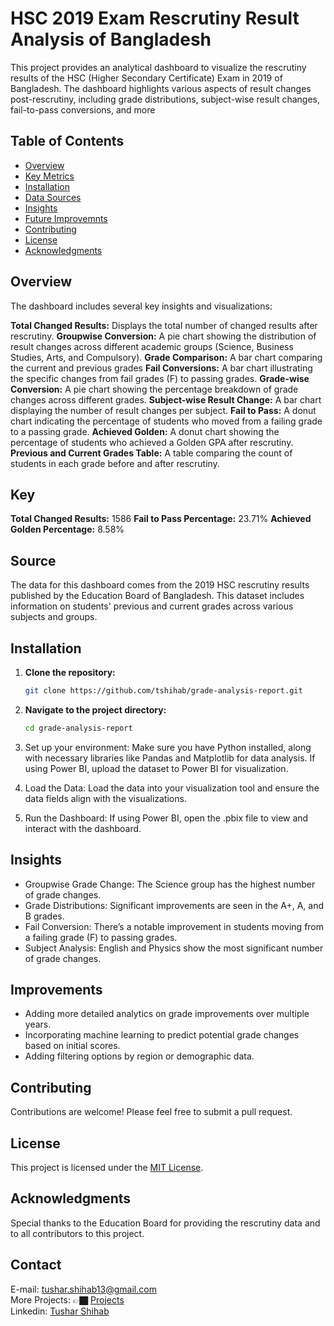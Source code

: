 # HSC 2019 Exam Rescrutiny Result Analysis of Bangladesh
This project provides an analytical dashboard to visualize the rescrutiny results of the HSC (Higher Secondary Certificate) Exam in 2019 of Bangladesh. The dashboard highlights various aspects of result changes post-rescrutiny, including grade distributions, subject-wise result changes, fail-to-pass conversions, and more

## Table of Contents

- [Overview](#overview)
- [Key Metrics](#Key)
- [Installation](#installation)
- [Data Sources](#source)
- [Insights](#insights)
- [Future Improvemnts](#future_improvements)
- [Contributing](#contributing)
- [License](#license)
- [Acknowledgments](#acknowledgments)

## Overview

The dashboard includes several key insights and visualizations:

**Total Changed Results:** Displays the total number of changed results after rescrutiny.
**Groupwise Conversion:** A pie chart showing the distribution of result changes across different academic groups (Science, Business Studies, Arts, and Compulsory).
**Grade Comparison:** A bar chart comparing the current and previous grades
**Fail Conversions:** A bar chart illustrating the specific changes from fail grades (F) to passing grades.
**Grade-wise Conversion:** A pie chart showing the percentage breakdown of grade changes across different grades.
**Subject-wise Result Change:** A bar chart displaying the number of result changes per subject.
**Fail to Pass:** A donut chart indicating the percentage of students who moved from a failing grade to a passing grade.
**Achieved Golden:** A donut chart showing the percentage of students who achieved a Golden GPA after rescrutiny.
**Previous and Current Grades Table:** A table comparing the count of students in each grade before and after rescrutiny.

## Key

**Total Changed Results:** 1586
**Fail to Pass Percentage:** 23.71%
**Achieved Golden Percentage:** 8.58%

## Source

The data for this dashboard comes from the 2019 HSC rescrutiny results published by the Education Board of Bangladesh. This dataset includes information on students' previous and current grades across various subjects and groups.

## Installation

1. **Clone the repository:**

    ```bash
    git clone https://github.com/tshihab/grade-analysis-report.git
    ```

2. **Navigate to the project directory:**

    ```bash
    cd grade-analysis-report
    ```
3. Set up your environment: Make sure you have Python installed, along with necessary libraries like Pandas and Matplotlib for data analysis. If using Power BI, upload the dataset to Power BI for visualization.

4. Load the Data: Load the data into your visualization tool and ensure the data fields align with the visualizations.

5. Run the Dashboard: If using Power BI, open the .pbix file to view and interact with the dashboard.

## Insights

- Groupwise Grade Change: The Science group has the highest number of grade changes.
- Grade Distributions: Significant improvements are seen in the A+, A, and B grades.
- Fail Conversion: There’s a notable improvement in students moving from a failing grade (F) to passing grades.
- Subject Analysis: English and Physics show the most significant number of grade changes.

## Improvements

- Adding more detailed analytics on grade improvements over multiple years.
- Incorporating machine learning to predict potential grade changes based on initial scores.
- Adding filtering options by region or demographic data.

## Contributing

Contributions are welcome! Please feel free to submit a pull request.

## License

This project is licensed under the [MIT License](LICENSE).

## Acknowledgments

Special thanks to the Education Board for providing the rescrutiny data and to all contributors to this project.


## Contact

E-mail: tushar.shihab13@gmail.com <br>
More Projects: 👉🏿 [Projects](https://github.com/tshihab07?tab=repositories)<br>
Linkedin: [Tushar Shihab](https://www.linkedin.com/in/tshihab07/)
